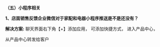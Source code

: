 ﻿﻿**（五）小程序相关**

**1、店面销售反馈企业微信对于家配和电器小程序推送是不是还没有？**

**解决方案:** 聊天界面右下角【+】添加应用， 可添加快捷方式， 进入产品中心，

从产品中心转发给客户




